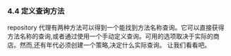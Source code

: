 ### 4.4 定义查询方法
repository 代理有两种方法可以得到一个能找到方法名称查询。它可以直接获得方法名称的查询,或者通过使用一个手动定义查询。可用的选项取决于实际的商店。然而,还有年代必须创建一个策略,决定什么实际查询。 让我们看看吧。
